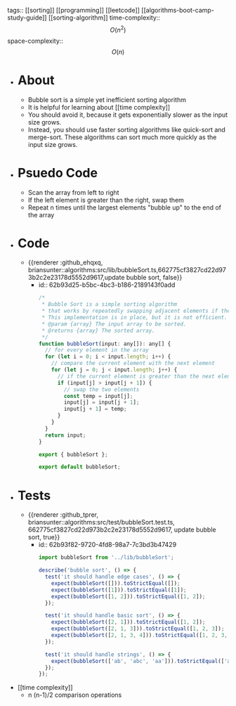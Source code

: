 tags:: [[sorting]] [[programming]] [[leetcode]] [[algorithms-boot-camp-study-guide]] [[sorting-algorithm]]
time-complexity:: $$O(n^2)$$
space-complexity:: $$O(n)$$

- # About
	- Bubble sort is a simple yet inefficient sorting algorithm
	- It is helpful for learning about [[time complexity]]
	- You should avoid it, because it gets exponentially slower as the input size grows.
	- Instead, you should use faster sorting algorithms like quick-sort and merge-sort. These algorithms can sort much more quickly as the input size grows.
- # Psuedo Code
	- Scan the array from left to right
	- If the left element is greater than the right, swap them
	- Repeat n times until the largest elements "bubble up" to the end of the array
- # Code
	- {{renderer :github_ehqxq, briansunter::algorithms:src/lib/bubbleSort.ts,662775cf3827cd22d973b2c2e23178d5552d9617,update bubble sort, false}}
		- id:: 62b93d25-b5bc-4bc3-b186-2189143f0add
		  ```javascript
		  /*
		   * Bubble Sort is a simple sorting algorithm
		   * that works by repeatedly swapping adjacent elements if they are in wrong order.
		   * This implementation is in place, but it is not efficient.
		   * @param {array} The input array to be sorted.
		   * @returns {array} The sorted array.
		   */
		  function bubbleSort(input: any[]): any[] {
		    // for every element in the array
		    for (let i = 0; i < input.length; i++) {
		      // compare the current element with the next element
		      for (let j = 0; j < input.length; j++) {
		        // if the current element is greater than the next element
		        if (input[j] > input[j + 1]) {
		          // swap the two elements
		          const temp = input[j];
		          input[j] = input[j + 1];
		          input[j + 1] = temp;
		        }
		      }
		    }
		    return input;
		  }
		  
		  export { bubbleSort };
		  
		  export default bubbleSort;
		  
		  ```
- # Tests
	- {{renderer :github_tprer, briansunter::algorithms:src/test/bubbleSort.test.ts, 662775cf3827cd22d973b2c2e23178d5552d9617, update bubble sort, true}}
		- id:: 62b93f82-9720-4fd8-98a7-7c3bd3b47429
		  ```js
		  import bubbleSort from '../lib/bubbleSort';
		  
		  describe('bubble sort', () => {
		    test('it should handle edge cases', () => {
		      expect(bubbleSort([])).toStrictEqual([]);
		      expect(bubbleSort([1])).toStrictEqual([1]);
		      expect(bubbleSort([1, 2])).toStrictEqual([1, 2]);
		    });
		  
		    test('it should handle basic sort', () => {
		      expect(bubbleSort([2, 1])).toStrictEqual([1, 2]);
		      expect(bubbleSort([2, 1, 3])).toStrictEqual([1, 2, 3]);
		      expect(bubbleSort([2, 1, 3, 4])).toStrictEqual([1, 2, 3, 4]);
		    });
		  
		    test('it should handle strings', () => {
		      expect(bubbleSort(['ab', 'abc', 'aa'])).toStrictEqual(['aa', 'ab', 'abc']);
		    });
		  });
		  
		  ```
- [[time complexity]]
	- n (n-1)/2  comparison operations